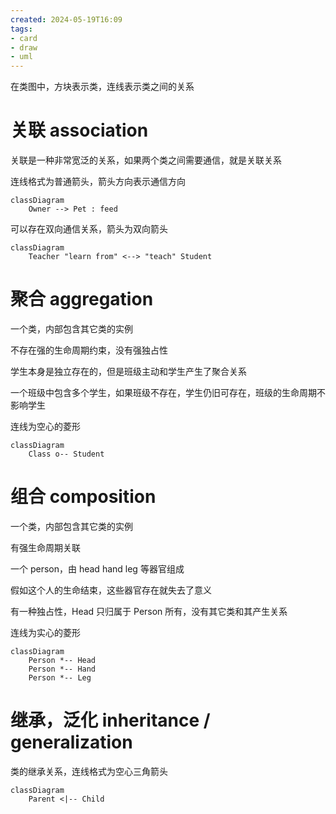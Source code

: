 ```yaml
---
created: 2024-05-19T16:09
tags: 
- card
- draw
- uml
---
```


在类图中，方块表示类，连线表示类之间的关系

# 关联 association

关联是一种非常宽泛的关系，如果两个类之间需要通信，就是关联关系

连线格式为普通箭头，箭头方向表示通信方向


```mermaid
classDiagram
    Owner --> Pet : feed
```

可以存在双向通信关系，箭头为双向箭头

```mermaid
classDiagram
    Teacher "learn from" <--> "teach" Student
```

# 聚合 aggregation


一个类，内部包含其它类的实例

不存在强的生命周期约束，没有强独占性

学生本身是独立存在的，但是班级主动和学生产生了聚合关系

一个班级中包含多个学生，如果班级不存在，学生仍旧可存在，班级的生命周期不影响学生

连线为空心的菱形

```mermaid
classDiagram
    Class o-- Student
```

# 组合 composition

一个类，内部包含其它类的实例

有强生命周期关联

一个 person，由 head hand leg 等器官组成

假如这个人的生命结束，这些器官存在就失去了意义

有一种独占性，Head 只归属于 Person 所有，没有其它类和其产生关系


连线为实心的菱形

```mermaid
classDiagram
    Person *-- Head
    Person *-- Hand
    Person *-- Leg
```


# 继承，泛化 inheritance / generalization

类的继承关系，连线格式为空心三角箭头

```mermaid
classDiagram
    Parent <|-- Child
```
